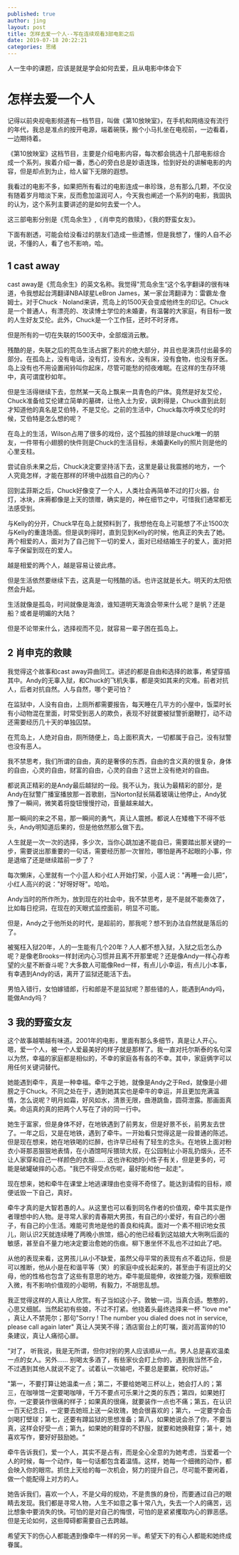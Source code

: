 ```yaml
---
published: true
author: jing
layout: post
title: 怎样去爱一个人--写在连续观看3部电影之后
date: 2019-07-18 20:22:21
categories: 思绪
---
```


人一生中的课题，应该是就是学会如何去爱，且从电影中体会下
<!--more-->

# 怎样去爱一个人

记得以前央视电影频道有一档节目，叫做《第10放映室》，在手机和网络没有流行的年代，我总是准点的按开电源，端着碗筷，搬个小马扎坐在电视前，一边看着，一边期待着。

《第10放映室》这档节目，主要是介绍电影内容，每次都会挑选十几部电影综合成一个系列，挨着介绍一番，悉心的旁白总是妙语连珠，恰到好处的讲解电影的内容，但是却点到为止，给人留下无限的遐想。

我看过的电影不多，如果把所有看过的电影连成一串珍珠，总有那么几颗，不仅没有随着岁月暗淡下来，反而愈加温润可人，今天我也阐述一个系列的电影，我固执的认为，这个系列主要讲述的是如何去爱一个人。

这三部电影分别是《荒岛余生》,《肖申克的救赎》，《我的野蛮女友》。

下面有剧透，可能会给没看过的朋友们造成一些遗憾，但是我想了，懂的人自不必说，不懂的人，看了也不影响，哈。

## 1 cast away

cast away是《荒岛余生》的英文名称。我觉得"荒岛余生“这个名字翻译的很有味道，令我想起台湾翻译NBA球星LeBron James，某一家台湾翻译为：雷霸龙·詹姆士。对于Chuck · Noland来讲，荒岛上的1500天会变成他终生的印记。Chuck是一个普通人，有漂亮的、攻读博士学位的未婚妻，有温馨的大家庭，有目标一致的人生好友艾伦。此外，Chuck是一个工作狂，还时不时牙疼。

但是所有的一切在失联的1500天中，全部烟消云散。

残酷的是，失联之后的荒岛生活占据了影片的绝大部分，并且也是演员付出最多的部分。在孤岛上，没有电话，没有灯，没有水，没有床，没有食物，也没有牙医。岛上没有也不用设置闹铃叫你起床，尽管可能愁的彻夜难眠。在这样的生存环境中，真可谓度秒如年。

但是生活得继续下去，忽然某一天岛上飘来一具青色的尸体。竟然是好友艾伦，Chuck准备给艾伦建立简单的墓碑，让他入土为安，讽刺得是，Chuck直到此刻才知道他的真名是艾伯特，不是艾伦。之前的生活中，Chuck每次呼唤艾伦的时候，艾伯特是怎么想的呢？

在岛上的生活，Wilson占用了很多的戏份，这个孤独的排球是chuck唯一的朋友，一件带有小翅膀的快件则是Chuck的生活目标，未婚妻Kelly的照片则是他的心里支柱。

尝试自杀未果之后，Chuck决定要坚持活下去，这里是最让我震撼的地方，一个人究竟怎样，才能在那样的环境中战胜自己的内心？

回到孟菲斯之后，Chuck好像变了一个人，人类社会再简单不过的打火器，台灯，冰块，床褥都像是上天的馈赠，确实是的，神在细节之中，可惜我们通常都无法感受到。

与Kelly的分开，Chuck早在岛上就预料到了，我想他在岛上可能想了不止1500次与Kelly的重逢场面。但是讽刺得时，直到见到Kelly的时候，他真正的失去了她。两个相爱的人，面对为了自己抛下一切的爱人，面对已经结婚生子的爱人，面对把车子保留到现在的爱人。

越是相爱的两个人，越是容易让彼此疼。

但是生活依然要继续下去，这真是一句残酷的话。也许这就是长大。明天的太阳依然会升起。

生活就像是孤岛，时间就像是海浪，谁知道明天海浪会带来什么呢？是帆？还是船？或者是明媚的大陆？

但是不论带来什么，选择视而不见，就容易一辈子困在孤岛上。

## 2 肖申克的救赎

我觉得这个故事和cast away异曲同工。讲述的都是自由和选择的故事，希望穿插其中。Andy的无辜入狱，和Chuck的飞机失事，都是突如其来的灾难。前者对抗人，后者对抗自然。人与自然，哪个更可怕？

在监狱中，人没有自由，上厕所都需要报告，每天睡在几平方的小屋中，饭菜时长有小动物混在里面，时常受到恶人的欺负，表现不好就要被狱警折磨鞭打，动不动还需要经历几十天的单独囚禁。

在荒岛上，人绝对自由，厕所随便上，岛上面积真大，一切都属于自己，没有狱警也没有恶人。

我不禁思考，我们所谓的自由，真的是奢侈的东西，自由的含义真的很复杂，身体的自由，心灵的自由，财富的自由，心灵的自由？这世上没有绝对的自由。

都说真正精彩的是Andy最后越狱的一段。我不认为，我认为最精彩的部分，是Andy在狱警广播室播放那一首歌剧，当Norton狱长隔着玻璃让他停止，Andy犹豫了一瞬间，微笑着将旋钮慢慢拧动，音量越来越大。

那一瞬间的来之不易，那一瞬间的勇气，真让人震撼。都说人在矮檐下不得不低头，Andy明知道后果的，但是他依然那么做下去。

人生就是一次一次的选择，多少次，当你心跳加速不能自已，需要踏出那关键的一步，需要说出那重要的一句话，需要经历那一次冒险，哪怕是再不起眼的小事，你是退缩了还是继续踏前一步了？

每次懒床，心里就有一个小蓝人和小红人开始打架，小蓝人说："再睡一会儿把“，小红人高兴的说："好呀好呀"。哈哈。

Andy当时的所作所为，放到现在的社会中，我不禁思考，是不是就不能奏效了，比如每日挖洞，在现在的天眼式监控面前，明显不可能。

但是，Andy之于他所处的时代，是超前的，那我呢？想不到办法自然就是落后的了。

被冤枉入狱20年，人的一生能有几个20年？人人都不想入狱，入狱之后怎么办呢？是像老Brooks一样封闭内心习惯并且离不开那里呢？还是像Andy一样心存希望的火星不断奋斗呢？大多数人可能像Red一样，有点儿小幸运，有点儿小本事，有幸遇到Andy的话，离开了监狱还能活下去。

男怕入错行，女怕嫁错郎，行和郎是不是监狱呢？那些错的人，能遇到Andy吗，能做Andy吗？

## 3 我的野蛮女友

这个故事越嚼越有味道。2001年的电影，里面有那么多细节，真是让人开心。嗯，爱一个人，被一个人爱最美好的样子就是那样了。我一直对托尔斯泰的名句深以为然，幸福的家庭都是相似的，不幸的家庭各有各的不幸。其中，家庭俩字可以用任何关键词替代。

她能遇到牵牛，真是一种幸福。牵牛之于她，就像是Andy之于Red，就像是小翅膀之于Chuck。不同之处在于，遇到她其实也是牵牛的幸运，并且更加充满温情，怎么说呢？明月如霜，好风如水，清景无限，曲港跳鱼，圆荷泄露。那画面真美。命运真的真的把两个人写在了诗的同一行中。

她生于富家，但是身体不好，在地铁遇到了前男友，但是好景不长，前男友去世了。一年之后，又是在地铁，遇到了牵牛。一开始看只觉得这是一段普通的陈述。但是现在想来，她在地铁喝的烂醉，也许早已经有了轻生的念头。在地铁上面对粉衣小哥那恶狠狠地表情，在小酒馆呵斥猥琐大叔，在公园制止小哥乱扔烟头，还不让人家穿和自己一样颜色的衣服…… 这也许和她的小性子有关，但是更多的，可能是破罐破摔的心态。"我巴不得受点伤呢，最好能和他一起走"。

现在想来，她和牵牛在课堂上地逃课理由也变得不奇怪了。能达到请假的目标，顺便诋毁一下自己，真好。

牵牛才真的是大智若愚的人。从这里也可以看到同名作者的价值观，牵牛其实是作者理想中的人物。是寻常人家的青春期大男孩，有自己的小爱好，有自己的小圈子，有自己的小生活。难能可贵地是他的善良和纯真。面对一个素不相识地女孩儿，刚认识2天就连续睡了两晚小旅馆，细心的他已经看到这姑娘大大咧咧后面的敏感，甚至自不量力地决定要治愈她的伤痕。柳下惠坐怀不乱也不过如此了吧。

从他的表现来看，这男孩儿从小不缺爱，虽然父母平常的表现有点不着边际，但是可以推断，他从小是在和谐平等（笑）的家庭中成长起来的，甚至由于有逗比的父母，他的性格也包含了这些有意思的地方。牵牛能屈能伸，收挫能力强，观察细致入微，有不影响价值观的小聪明，有毅力，不胡思乱想。

我正觉得这样的人真让人欣赏。有子当如这小子。敦敏一词，当真合适。憨憨的，心思又细腻。当然起初有些娘，不过不打紧。他挠着头最终选择来一杯 "love me" ，真让人不禁莞尔；那句"Sorry ! The number you dialed does not in service, please call again later" 真让人哭笑不得；酒店窗台上的叮嘱，面对高富帅的10条建议，真让人痛彻心扉。

“对了， 听我说，我是无所谓，但你对别的男人应该顺从一点。男人总是喜欢温柔一点的女人。另外…… 别喝太多酒了，有些家伙会盯上你的，遇到我当然不会，不过遇到其他人就说不定了。试着认一次输吧，不要总是要赢，祝你好运。”

"第一，不要打算让她温柔一点；第二，不要给她喝三杯以上，她会打人的；第三，在咖啡馆一定要喝咖啡，千万不要点可乐果汁之类的东西；第四，如果她打你，一定要装作很痛的样子；如果真的很痛，就要装作一点也不痛；第五，在认识一百天纪念日，一定要去她班上送一朵玫瑰，她会很喜欢的；第六，一定要学会击剑喝打壁球；第七，还要有蹲监狱的思想准备；第八，如果她说会杀了你，不要当真，这样会好受一点；第九，如果她的鞋穿的不舒服，就要和她换鞋穿；第十，她喜欢写作，要好好鼓励她。“

牵牛告诉我们，爱一个人，其实不是占有，而是全心全意的为她考虑，当爱着一个人的时候，每一个动作，每一句话都包含着温情。这样，她每一个细微的动作，都会映入你的眼帘。抓住上天给的每一次机会，努力的提升自己，尽可能不要闲着，做一个能配得上对方的人。

她告诉我们，喜欢一个人，不是父母的规劝，不是贵族的身份，而要通过自己的眼睛去发现。我们都是寻常人物，人生不如意之事十常八九，失去一个人的痛苦，远比想象中要消失的快。可怕的是对自己的悔恨，可怕的是紧紧攫取内心的罪恶感。但是无论如何，这些障碍都需要自己去跨越。

希望天下的伤心人都能遇到像牵牛一样的另一半。希望天下的有心人都能和她终成眷属。

 